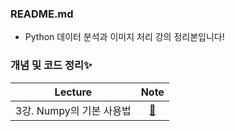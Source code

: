 ### README.md
- Python 데이터 분석과 이미지 처리 강의 정리본입니다!
  
 ### 개념 및 코드 정리✨
|__Lecture__|__Note__|
|:---:|:---:|
|3강. Numpy의 기본 사용법|[📝](https://blog.naver.com/ljwon77_/222229470649)|
